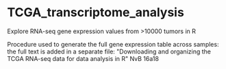 # TCGA_transcriptome_analysis
Explore RNA-seq gene expression values from >10000 tumors in R

Procedure used to generate the full gene expression table across samples: the full text is added in a separate file:
"Downloading and organizing the TCGA RNA-seq data for data analysis in R"
NvB 16a18
